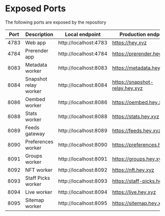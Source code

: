 # Exposed Ports

The following ports are exposed by the repository

| Port | Description           | Local endpoint        | Production endpoint            |
| ---- | --------------------- | --------------------- | ------------------------------ |
| 4783 | Web app               | http://localhost:4783 | https://hey.xyz                |
| 4784 | Prerender app         | http://localhost:4784 | https://prerender.hey.xyz      |
| 8083 | Metadata worker       | http://localhost:8083 | https://metadata.hey.xyz       |
| 8084 | Snapshot relay worker | http://localhost:8084 | https://snapshot-relay.hey.xyz |
| 8086 | Oembed worker         | http://localhost:8086 | https://oembed.hey.xyz         |
| 8088 | Stats worker          | http://localhost:8088 | https://stats.hey.xyz          |
| 8089 | Feeds gateway         | http://localhost:8089 | https://feeds.hey.xyz          |
| 8090 | Preferences worker    | http://localhost:8090 | https://preferences.hey.xyz    |
| 8091 | Groups worker         | http://localhost:8091 | https://groups.hey.xyz         |
| 8092 | NFT worker            | http://localhost:8092 | https://nft.hey.xyz            |
| 8093 | Staff Picks worker    | http://localhost:8093 | https://staff-picks.hey.xyz    |
| 8094 | Live worker           | http://localhost:8094 | https://live.hey.xyz           |
| 8095 | Sitemap worker        | http://localhost:8095 | https://sitemap.hey.xyz        |
